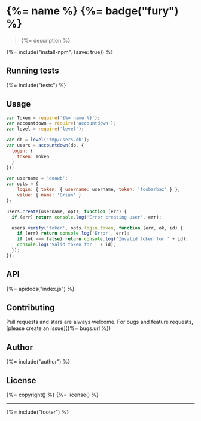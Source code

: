 # {%= name %} {%= badge("fury") %}

> {%= description %}

{%= include("install-npm", {save: true}) %}

## Running tests
{%= include("tests") %}

## Usage

```js
var Token = require('{%= name %}');
var accountdown = require('accountdown');
var level = require('level');

var db = level('tmp/users.db');
var users = accountdown(db, {
  login: {
    token: Token
  }
});

var username = 'doowb';
var opts = {
    login: { token: { username: username, token: 'foobarbaz' } },
    value: { name: 'Brian' }
};

users.create(username, opts, function (err) {
  if (err) return console.log('Error creating user', err);

  users.verify('token', opts.login.token, function (err, ok, id) {
    if (err) return console.log('Error', err);
    if (ok === false) return console.log('Invalid token for ' + id);
    console.log('Valid token for ' + id);
  });
});
```

## API
{%= apidocs("index.js") %}

## Contributing
Pull requests and stars are always welcome. For bugs and feature requests, [please create an issue]({%= bugs.url %})

## Author
{%= include("author") %}

## License
{%= copyright() %}
{%= license() %}

***

{%= include("footer") %}

[accountdown]: https://github.com/substack/accountdown
